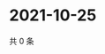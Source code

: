 # 2021-10-25

共 0 条

<!-- BEGIN -->
<!-- 最后更新时间 Mon Oct 25 2021 00:22:20 GMT+0800 (China Standard Time) -->

<!-- END -->
